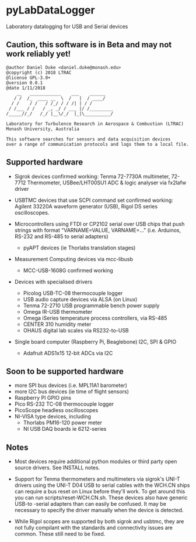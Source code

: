 # pyLabDataLogger
Laboratory datalogging for USB and Serial devices

## Caution, this software is in Beta and may not work reliably yet!

    @author Daniel Duke <daniel.duke@monash.edu>
    @copyright (c) 2018 LTRAC
    @license GPL-3.0+
    @version 0.0.1
    @date 1/11/2018
        __   ____________    ___    ______    
       / /  /_  ____ __  \  /   |  / ____/    
      / /    / /   / /_/ / / /| | / /         
     / /___ / /   / _, _/ / ___ |/ /_________ 
    /_____//_/   /_/ |__\/_/  |_|\__________/ 

    Laboratory for Turbulence Research in Aerospace & Combustion (LTRAC)
    Monash University, Australia

    This software searches for sensors and data acquisition devices
    over a range of communication protocols and logs them to a local file.

## Supported hardware

- Sigrok devices
       confirmed working: Tenma 72-7730A multimeter, 72-7712 Thermometer,
       USBee/LHT00SU1 ADC & logic analyser via fx2lafw driver

- USBTMC devices that use SCPI command set
       confirmed working: Agilent 33220A waveform generator (USB),
       Rigol DS series oscilloscopes.

- Microcontrollers using FTDI or CP2102 serial over USB chips
       that push strings with format "VARNAME=VALUE, VARNAME=..."
       (i.e. Arduinos, RS-232 and RS-485 to serial adapters)
    - pyAPT devices (ie Thorlabs translation stages)

- Measurement Computing devices via mcc-libusb
    - MCC-USB-1608G confirmed working

- Devices with specialised drivers
    - Picolog USB-TC-08 thermocouple logger
    - USB audio capture devices via ALSA (on Linux)
    - Tenma 72-2710 USB programmable bench power supply
    - Omega IR-USB thermometer 
    - Omega iSeries temperature process controllers, via RS-485
    - CENTER 310 humidity meter
    - OHAUS digital lab scales via RS232-to-USB

- Single board computer (Raspberry Pi, Beaglebone) I2C, SPI & GPIO
    - Adafruit ADS1x15 12-bit ADCs via I2C


## Soon to be supported hardware
- more SPI bus devices (i.e. MPL11A1 barometer)
- more I2C bus devices (ie time of flight sensors)
- Raspberry PI GPIO pins
- Pico RS-232 TC-08 thermocouple logger
- PicoScope headless oscilloscopes
- NI-VISA type devices, including
    - Thorlabs PM16-120 power meter
    - NI USB DAQ boards ie 6212-series

## Notes
- Most devices require additional python modules or third party open source
  drivers. See INSTALL notes.

- Support for Tenma thermometers and multimeters via sigrok's UNI-T drivers
  using the UNI-T D04 USB to serial cables with the WCH.CN ships can require
  a bus reset on Linux before they'll work. To get around this
  you can run scripts/reset-WCH.CN.sh. These devices also have generic USB-to
  -serial adapters than can easily be confused. It may be necessary to specify
  the driver manually when the device is detected.

- While Rigol scopes are supported by both sigrok and usbtmc, they are not fully
  compilant with the standards and connectivity issues are common. These still need
  to be fixed.
